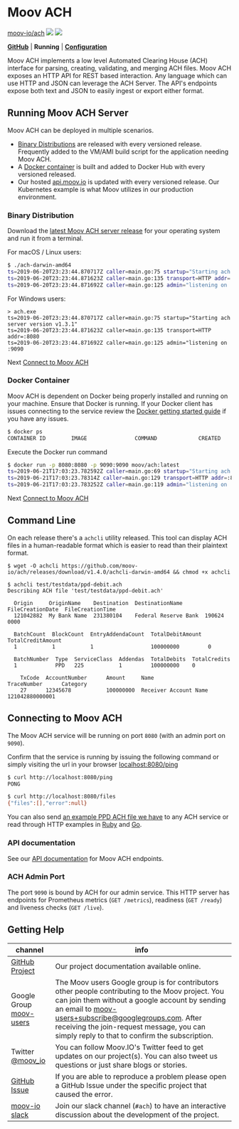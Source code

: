 # Moov ACH
<!-- Place this tag where you want the button to render. -->
<a class="github-button" href="https://github.com/moov-io/ach" data-size="large" data-show-count="true" aria-label="Star moov-io/ach on GitHub">moov-io/ach</a>
<a href="https://godoc.org/github.com/moov-io/ach"><img src="https://godoc.org/github.com/moov-io/ach?status.svg" /></a>
<a href="https://raw.githubusercontent.com/moov-io/ach/master/LICENSE"><img src="https://img.shields.io/badge/license-Apache2-blue.svg" /></a>

**[GitHub](https://github.com/moov-io/ach)** | **Running** | **[Configuration](https://github.com/moov-io/ach#configuration)**

Moov ACH implements a low level Automated Clearing House (ACH) interface for parsing, creating, validating, and merging ACH files. Moov ACH exposes an HTTP API for REST based interaction. Any language which can use HTTP and JSON can leverage the ACH Server. The API's endpoints expose both text and JSON to easily ingest or export either format.

## Running Moov ACH Server

Moov ACH can be deployed in multiple scenarios.

- <a href="#binary-distribution">Binary Distributions</a> are released with every versioned release. Frequently added to the VM/AMI build script for the application needing Moov ACH.
- A <a href="#docker-container">Docker container</a> is built and added to Docker Hub with every versioned released.
- Our hosted [api.moov.io](https://api.moov.io) is updated with every versioned release. Our Kubernetes example is what Moov utilizes in our production environment.

### Binary Distribution

Download the [latest Moov ACH server release](https://github.com/moov-io/ach/releases/latest) for your operating system and run it from a terminal.

For macOS / Linux users:

```sh
$ ./ach-darwin-amd64
ts=2019-06-20T23:23:44.870717Z caller=main.go:75 startup="Starting ach server version v1.3.1"
ts=2019-06-20T23:23:44.871623Z caller=main.go:135 transport=HTTP addr=:8080
ts=2019-06-20T23:23:44.871692Z caller=main.go:125 admin="listening on :9090"
```

For Windows users:

```
> ach.exe
ts=2019-06-20T23:23:44.870717Z caller=main.go:75 startup="Starting ach server version v1.3.1"
ts=2019-06-20T23:23:44.871623Z caller=main.go:135 transport=HTTP addr=:8080
ts=2019-06-20T23:23:44.871692Z caller=main.go:125 admin="listening on :9090
```

Next [Connect to Moov ACH](#connecting-to-moov-ach)

### Docker Container

Moov ACH is dependent on Docker being properly installed and running on your machine. Ensure that Docker is running. If your Docker client has issues connecting to the service review the [Docker getting started guide](https://docs.docker.com/get-started/) if you have any issues.

```sh
$ docker ps
CONTAINER ID        IMAGE               COMMAND             CREATED             STATUS              PORTS               NAMES
```

Execute the Docker run command

```sh
$ docker run -p 8080:8080 -p 9090:9090 moov/ach:latest
ts=2019-06-21T17:03:23.782592Z caller=main.go:69 startup="Starting ach server version v1.3.1"
ts=2019-06-21T17:03:23.78314Z caller=main.go:129 transport=HTTP addr=:8080
ts=2019-06-21T17:03:23.783252Z caller=main.go:119 admin="listening on :9090"
```

Next [Connect to Moov ACH](#connecting-to-moov-ach)

## Command Line

On each release there's a `achcli` utility released. This tool can display ACH files in a human-readable format which is easier to read than their plaintext format.

```
$ wget -O achcli https://github.com/moov-io/ach/releases/download/v1.4.0/achcli-darwin-amd64 && chmod +x achcli

$ achcli test/testdata/ppd-debit.ach
Describing ACH file 'test/testdata/ppd-debit.ach'

  Origin     OriginName    Destination  DestinationName       FileCreationDate  FileCreationTime
  121042882  My Bank Name  231380104    Federal Reserve Bank  190624            0000

  BatchCount  BlockCount  EntryAddendaCount  TotalDebitAmount  TotalCreditAmount
  1           1           1                  100000000         0

  BatchNumber  Type  ServiceClass  Addendas  TotalDebits  TotalCredits
  1            PPD   225           1         100000000    0

    TxCode  AccountNumber      Amount     Name                    TraceNumber      Category
    27      12345678           100000000  Receiver Account Name   121042880000001
```

## Connecting to Moov ACH

The Moov ACH service will be running on port `8080` (with an admin port on `9090`).

Confirm that the service is running by issuing the following command or simply visiting the url in your browser [localhost:8080/ping](http://localhost:8080/ping)

```bash
$ curl http://localhost:8080/ping
PONG

$ curl http://localhost:8080/files
{"files":[],"error":null}
```

You can also send [an example PPD ACH file we have](https://github.com/moov-io/ach/blob/master/test/testdata/ppd-valid.json) to any ACH service or read through HTTP examples in [Ruby](https://github.com/moov-io/ruby-ach-demo) and [Go](https://github.com/moov-io/ach/blob/master/examples/http/main.go).

### API documentation

See our [API documentation](https://moov-io.github.io/ach/api/) for Moov ACH endpoints.

### ACH Admin Port

The port `9090` is bound by ACH for our admin service. This HTTP server has endpoints for Prometheus metrics (`GET /metrics`), readiness (`GET /ready`) and liveness checks (`GET /live`).

## Getting Help

 channel | info
 ------- | -------
 [GitHub Project](https://github.com/moov-io/ach) | Our project documentation available online.
 Google Group [moov-users](https://groups.google.com/forum/#!forum/moov-users)| The Moov users Google group is for contributors other people contributing to the Moov project. You can join them without a google account by sending an email to [moov-users+subscribe@googlegroups.com](mailto:moov-users+subscribe@googlegroups.com). After receiving the join-request message, you can simply reply to that to confirm the subscription.
Twitter [@moov_io](https://twitter.com/moov_io)	| You can follow Moov.IO's Twitter feed to get updates on our project(s). You can also tweet us questions or just share blogs or stories.
[GitHub Issue](https://github.com/moov-io) | If you are able to reproduce a problem please open a GitHub Issue under the specific project that caused the error.
[moov-io slack](https://slack.moov.io/) | Join our slack channel (`#ach`) to have an interactive discussion about the development of the project.

